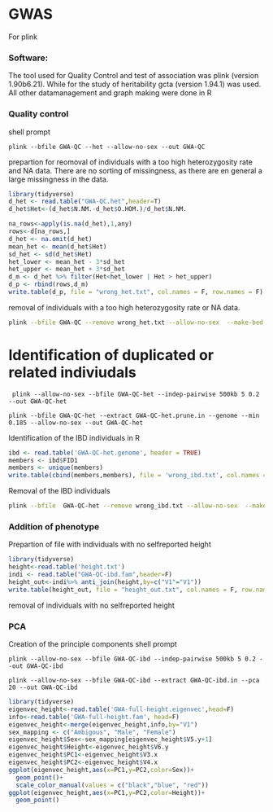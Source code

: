 # GWAS

For 
plink 
### Software:
The tool used for Quality Control and test of association was plink (version 1.90b6.21). While for the study of heritability gcta (version 1.94.1) was used.
All other datamanagement and graph making were done in R

### Quality control

shell prompt
```
plink --bfile GWA-QC --het --allow-no-sex --out GWA-QC 
```

prepartion for reomoval of individuals with a too high heterozygosity rate and NA data.
There are no sorting of missingness, as there are en general a large missingness in the data.
```R
library(tidyverse)
d_het <- read.table("GWA-QC.het",header=T)
d_het$Het<-(d_het$N.NM.-d_het$O.HOM.)/d_het$N.NM.

na_rows<-apply(is.na(d_het),1,any)
rows<-d[na_rows,]
d_het <- na.omit(d_het)
mean_het <- mean(d_het$Het)
sd_het <- sd(d_het$Het)
het_lower <- mean_het - 3*sd_het
het_upper <- mean_het + 3*sd_het
d_m <- d_het %>% filter(Het<het_lower | Het > het_upper)
d_p <- rbind(rows,d_m)
write.table(d_p, file = "wrong_het.txt", col.names = F, row.names = F)
```
removal of individuals with a too high heterozygosity rate or NA data.

```bash
plink --bfile GWA-QC --remove wrong_het.txt --allow-no-sex  --make-bed --out GWA-QC-het
```

# Identification of duplicated or related indiviudals

```
 plink --allow-no-sex --bfile GWA-QC-het --indep-pairwise 500kb 5 0.2 --out GWA-QC-het

plink --bfile GWA-QC-het --extract GWA-QC-het.prune.in --genome --min 0.185 --allow-no-sex --out GWA-QC-het
```
Identification of the IBD individuals in R
```R
ibd <- read.table('GWA-QC-het.genome', header = TRUE)
members <- ibd$FID1
members <- unique(members)
write.table(cbind(members,members), file = 'wrong_ibd.txt', col.names = F, row.names = F)
```
Removal of the IBD individuals
```bash
plink --bfile  GWA-QC-het --remove wrong_ibd.txt --allow-no-sex  --make-bed --out GWA-QC-ibd
```
### Addition of phenotype
Prepartion of file with individuals with no selfreported height
```R
library(tidyverse)
height<-read.table('height.txt')
indi <- read.table("GWA-QC-ibd.fam",header=F)
height_out<-indi%>% anti_join(height,by=c("V1"="V1"))
write.table(height_out, file = "height_out.txt", col.names = F, row.names = F)
```
removal of individuals with no selfreported height


### PCA
Creation of the principle components
shell prompt
```
plink --allow-no-sex --bfile GWA-QC-ibd --indep-pairwise 500kb 5 0.2 --out GWA-QC-ibd

plink --allow-no-sex --bfile GWA-QC-ibd --extract GWA-QC-ibd.in --pca 20 --out GWA-QC-ibd
```
```R
library(tidyverse)
eigenvec_height<-read.table('GWA-full-height.eigenvec',head=F)
info<-read.table('GWA-full-height.fam', head=F)
eigenvec_height<-merge(eigenvec_height,info,by="V1")
sex_mapping <- c("Ambigous", "Male", "Female")
eigenvec_height$Sex<-sex_mapping[eigenvec_height$V5.y+1]
eigenvec_height$Height<-eigenvec_height$V6.y
eigenvec_height$PC1<-eigenvec_height$V3.x
eigenvec_height$PC2<-eigenvec_height$V4.x
ggplot(eigenvec_height,aes(x=PC1,y=PC2,color=Sex))+
  geom_point()+
  scale_color_manual(values = c("black","blue", "red"))
ggplot(eigenvec_height,aes(x=PC1,y=PC2,color=Height))+
  geom_point()
```



